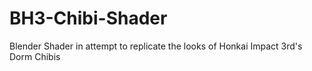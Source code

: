 # BH3-Chibi-Shader
Blender Shader in attempt to replicate the looks of Honkai Impact 3rd's Dorm Chibis
